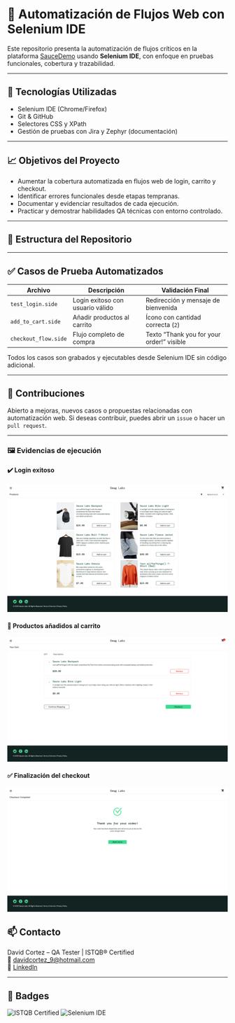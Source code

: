 # 📄 Automatización de Flujos Web con Selenium IDE

Este repositorio presenta la automatización de flujos críticos en la plataforma [SauceDemo](https://www.saucedemo.com) usando **Selenium IDE**, con enfoque en pruebas funcionales, cobertura y trazabilidad.

---

## 🔧 Tecnologías Utilizadas

- Selenium IDE (Chrome/Firefox)
- Git & GitHub
- Selectores CSS y XPath
- Gestión de pruebas con Jira y Zephyr (documentación)

---

## 📈 Objetivos del Proyecto

- Aumentar la cobertura automatizada en flujos web de login, carrito y checkout.
- Identificar errores funcionales desde etapas tempranas.
- Documentar y evidenciar resultados de cada ejecución.
- Practicar y demostrar habilidades QA técnicas con entorno controlado.

---

## 📂 Estructura del Repositorio

---

## ✅ Casos de Prueba Automatizados

| Archivo               | Descripción                  | Validación Final                            |
|----------------------|------------------------------|---------------------------------------------|
| `test_login.side`     | Login exitoso con usuario válido | Redirección y mensaje de bienvenida        |
| `add_to_cart.side`    | Añadir productos al carrito     | Ícono con cantidad correcta (`2`)          |
| `checkout_flow.side`  | Flujo completo de compra        | Texto “Thank you for your order!” visible  |

Todos los casos son grabados y ejecutables desde Selenium IDE sin código adicional.

---

## 🤝 Contribuciones

Abierto a mejoras, nuevos casos o propuestas relacionadas con automatización web. Si deseas contribuir, puedes abrir un `issue` o hacer un `pull request`.

---

### 🖼️ Evidencias de ejecución

#### ✔️ Login exitoso
![Login Result](screenshots/login_result.png)

#### 🛒 Productos añadidos al carrito
![Cart Result](screenshots/cart_result.png)

#### ✅ Finalización del checkout
![Checkout Result](screenshots/checkout_result.png)

## 📫 Contacto

David Cortez – QA Tester | ISTQB® Certified  
📧 [davidcortez_9@hotmail.com](mailto:davidcortez_9@hotmail.com)  
🔗 [LinkedIn](https://linkedin.com/in/david-cortez-729969308)

---

## 🏅 Badges

![ISTQB Certified](https://img.shields.io/badge/QA-ISTQB%20Certified-green)
![Selenium IDE](https://img.shields.io/badge/Automation-Selenium%20IDE-blue)
